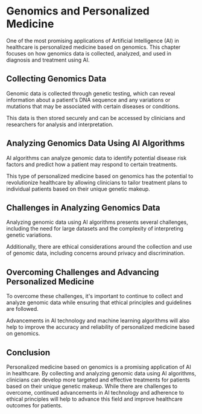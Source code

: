 Genomics and Personalized Medicine
=====================================================================================================

One of the most promising applications of Artificial Intelligence (AI) in healthcare is personalized medicine based on genomics. This chapter focuses on how genomics data is collected, analyzed, and used in diagnosis and treatment using AI.

Collecting Genomics Data
------------------------

Genomic data is collected through genetic testing, which can reveal information about a patient's DNA sequence and any variations or mutations that may be associated with certain diseases or conditions.

This data is then stored securely and can be accessed by clinicians and researchers for analysis and interpretation.

Analyzing Genomics Data Using AI Algorithms
-------------------------------------------

AI algorithms can analyze genomic data to identify potential disease risk factors and predict how a patient may respond to certain treatments.

This type of personalized medicine based on genomics has the potential to revolutionize healthcare by allowing clinicians to tailor treatment plans to individual patients based on their unique genetic makeup.

Challenges in Analyzing Genomics Data
-------------------------------------

Analyzing genomic data using AI algorithms presents several challenges, including the need for large datasets and the complexity of interpreting genetic variations.

Additionally, there are ethical considerations around the collection and use of genomic data, including concerns around privacy and discrimination.

Overcoming Challenges and Advancing Personalized Medicine
---------------------------------------------------------

To overcome these challenges, it's important to continue to collect and analyze genomic data while ensuring that ethical principles and guidelines are followed.

Advancements in AI technology and machine learning algorithms will also help to improve the accuracy and reliability of personalized medicine based on genomics.

Conclusion
----------

Personalized medicine based on genomics is a promising application of AI in healthcare. By collecting and analyzing genomic data using AI algorithms, clinicians can develop more targeted and effective treatments for patients based on their unique genetic makeup. While there are challenges to overcome, continued advancements in AI technology and adherence to ethical principles will help to advance this field and improve healthcare outcomes for patients.
